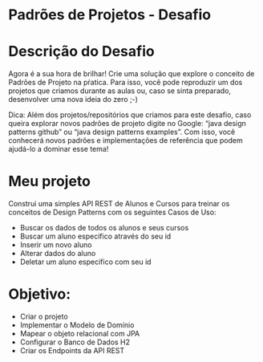 # Padrões de Projetos  - Desafio

# Descrição do Desafio
Agora é a sua hora de brilhar! Crie uma solução que explore o conceito de Padrões de Projeto na pŕatica. Para isso, você pode reproduzir um dos projetos que criamos durante as aulas ou, caso se sinta preparado, desenvolver uma nova ideia do zero ;-)

Dica: Além dos projetos/repositórios que criamos para este desafio, caso queira explorar novos padrões de projeto digite no Google: “java design patterns github” ou “java design patterns examples”. Com isso, você conhecerá novos padrões e implementações de referência que podem ajudá-lo a dominar esse tema!

# Meu projeto 
Construi uma simples API REST de Alunos e Cursos para treinar os conceitos de Design Patterns com os seguintes Casos de Uso:
   * Buscar os dados de todos os alunos e seus cursos
   * Buscar um aluno especifico através do seu id
   * Inserir um novo aluno 
   * Alterar dados do aluno
   * Deletar um aluno especifico com seu id
# Objetivo:

   * Criar o projeto
   * Implementar o Modelo de Domínio
   * Mapear o objeto relacional com JPA
   * Configurar o Banco de Dados H2
   * Criar os Endpoints da API REST


